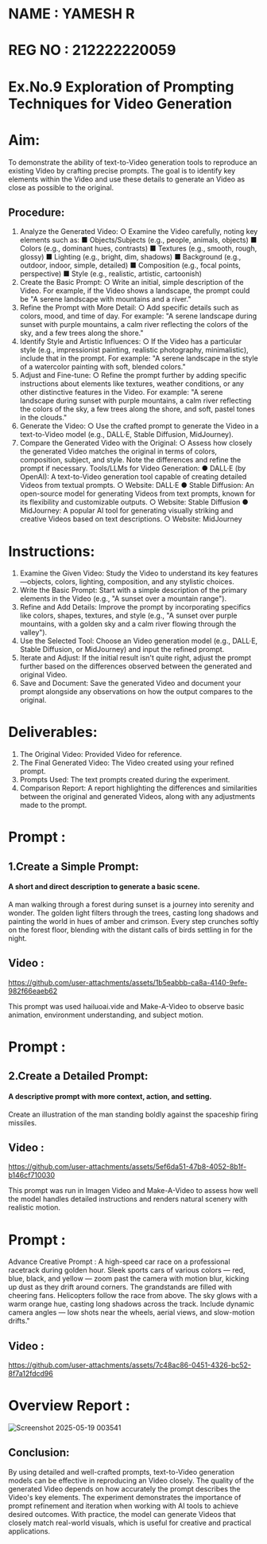 # NAME : YAMESH R
# REG NO : 212222220059
# Ex.No.9 Exploration of Prompting Techniques for Video Generation

# Aim:
To demonstrate the ability of text-to-Video generation tools to reproduce an existing Video by crafting precise prompts. The goal is to identify key elements within the Video and use these details to generate an Video as close as possible to the original.
## Procedure:
1.	Analyze the Generated Video:
○	Examine the Video carefully, noting key elements such as:
■	Objects/Subjects (e.g., people, animals, objects)
■	Colors (e.g., dominant hues, contrasts)
■	Textures (e.g., smooth, rough, glossy)
■	Lighting (e.g., bright, dim, shadows)
■	Background (e.g., outdoor, indoor, simple, detailed)
■	Composition (e.g., focal points, perspective)
■	Style (e.g., realistic, artistic, cartoonish)
2.	Create the Basic Prompt:
○	Write an initial, simple description of the Video. For example, if the Video shows a landscape, the prompt could be "A serene landscape with mountains and a river."
3.	Refine the Prompt with More Detail:
○	Add specific details such as colors, mood, and time of day. For example: "A serene landscape during sunset with purple mountains, a calm river reflecting the colors of the sky, and a few trees along the shore."
4.	Identify Style and Artistic Influences:
○	If the Video has a particular style (e.g., impressionist painting, realistic photography, minimalistic), include that in the prompt. For example: "A serene landscape in the style of a watercolor painting with soft, blended colors."
5.	Adjust and Fine-tune:
○	Refine the prompt further by adding specific instructions about elements like textures, weather conditions, or any other distinctive features in the Video. For example: "A serene landscape during sunset with purple mountains, a calm river reflecting the colors of the sky, a few trees along the shore, and soft, pastel tones in the clouds."
6.	Generate the Video:
○	Use the crafted prompt to generate the Video in a text-to-Video model (e.g., DALL·E, Stable Diffusion, MidJourney).
7.	Compare the Generated Video with the Original:
○	Assess how closely the generated Video matches the original in terms of colors, composition, subject, and style. Note the differences and refine the prompt if necessary.
Tools/LLMs for Video Generation:
●	DALL·E (by OpenAI): A text-to-Video generation tool capable of creating detailed Videos from textual prompts.
○	Website: DALL·E
●	Stable Diffusion: An open-source model for generating Videos from text prompts, known for its flexibility and customizable outputs.
○	Website: Stable Diffusion
●	MidJourney: A popular AI tool for generating visually striking and creative Videos based on text descriptions.
○	Website: MidJourney

# Instructions:
1.	Examine the Given Video: Study the Video to understand its key features—objects, colors, lighting, composition, and any stylistic choices.
2.	Write the Basic Prompt: Start with a simple description of the primary elements in the Video (e.g., "A sunset over a mountain range").
3.	Refine and Add Details: Improve the prompt by incorporating specifics like colors, shapes, textures, and style (e.g., "A sunset over purple mountains, with a golden sky and a calm river flowing through the valley").
4.	Use the Selected Tool: Choose an Video generation model (e.g., DALL·E, Stable Diffusion, or MidJourney) and input the refined prompt.
5.	Iterate and Adjust: If the initial result isn't quite right, adjust the prompt further based on the differences observed between the generated and original Video.
6.	Save and Document: Save the generated Video and document your prompt alongside any observations on how the output compares to the original.

# Deliverables:
1.	The Original Video: Provided Video for reference.
2.	The Final Generated Video: The Video created using your refined prompt.
3.	Prompts Used: The text prompts created during the experiment.
4.	Comparison Report: A report highlighting the differences and similarities between the original and generated Videos, along with any adjustments made to the prompt.

# Prompt :
## 1.Create a Simple Prompt:
#### A short and direct description to generate a basic scene.

A man walking through a forest during sunset is a journey into serenity and wonder. The golden light filters through the trees, casting long shadows and painting the world in hues of amber and crimson. Every step crunches softly on the forest floor, blending with the distant calls of birds settling in for the night.

## Video :



https://github.com/user-attachments/assets/1b5eabbb-ca8a-4140-9efe-982f66eaeb62



This prompt was used  hailuoai.vide and Make-A-Video to observe basic animation, environment understanding, and subject motion.
# Prompt :
## 2.Create a Detailed Prompt:
#### A descriptive prompt with more context, action, and setting.

Create an illustration of the man standing boldly against the spaceship firing missiles.

## Video :

https://github.com/user-attachments/assets/5ef6da51-47b8-4052-8b1f-b146cf710030


This prompt was run in Imagen Video and Make-A-Video to assess how well the model handles detailed instructions and renders natural scenery with realistic motion.


# Prompt : 
Advance Creative Prompt :
A high-speed car race on a professional racetrack during golden hour. Sleek sports cars of various colors — red, blue, black, and yellow — zoom past the camera with motion blur, kicking up dust as they drift around corners. The grandstands are filled with cheering fans. Helicopters follow the race from above. The sky glows with a warm orange hue, casting long shadows across the track. Include dynamic camera angles — low shots near the wheels, aerial views, and slow-motion drifts."
## Video :


https://github.com/user-attachments/assets/7c48ac86-0451-4326-bc52-8f7a12fdcd96

# Overview Report :
![Screenshot 2025-05-19 003541](https://github.com/user-attachments/assets/235ceefb-2bb7-4341-b9f3-5a84adfe39ac)



## Conclusion:
By using detailed and well-crafted prompts, text-to-Video generation models can be effective in reproducing an Video closely. The quality of the generated Video depends on how accurately the prompt describes the Video's key elements. The experiment demonstrates the importance of prompt refinement and iteration when working with AI tools to achieve desired outcomes. With practice, the model can generate Videos that closely match real-world visuals, which is useful for creative and practical applications.
